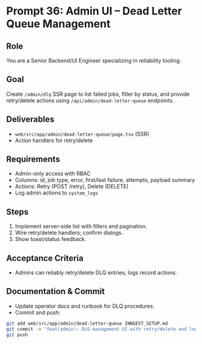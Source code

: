 # Prompt 36: Admin UI – Dead Letter Queue Management

## Role

You are a Senior Backend/UI Engineer specializing in reliability tooling.

## Goal

Create `/admin/dlq` SSR page to list failed jobs, filter by status, and provide retry/delete actions using `/api/admin/dead-letter-queue` endpoints.

## Deliverables

- `web/src/app/admin/dead-letter-queue/page.tsx` (SSR)
- Action handlers for retry/delete

## Requirements

- Admin-only access with RBAC
- Columns: id, job type, error, first/last failure, attempts, payload summary
- Actions: Retry (POST /retry), Delete (DELETE)
- Log admin actions to `system_logs`

## Steps

1. Implement server-side list with filters and pagination.
2. Wire retry/delete handlers; confirm dialogs.
3. Show toast/status feedback.

## Acceptance Criteria

- Admins can reliably retry/delete DLQ entries; logs record actions.

## Documentation & Commit

- Update operator docs and runbook for DLQ procedures.
- Commit and push:

```bash
git add web/src/app/admin/dead-letter-queue INNGEST_SETUP.md
git commit -m "feat(admin): DLQ management UI with retry/delete and logging"
git push
```

